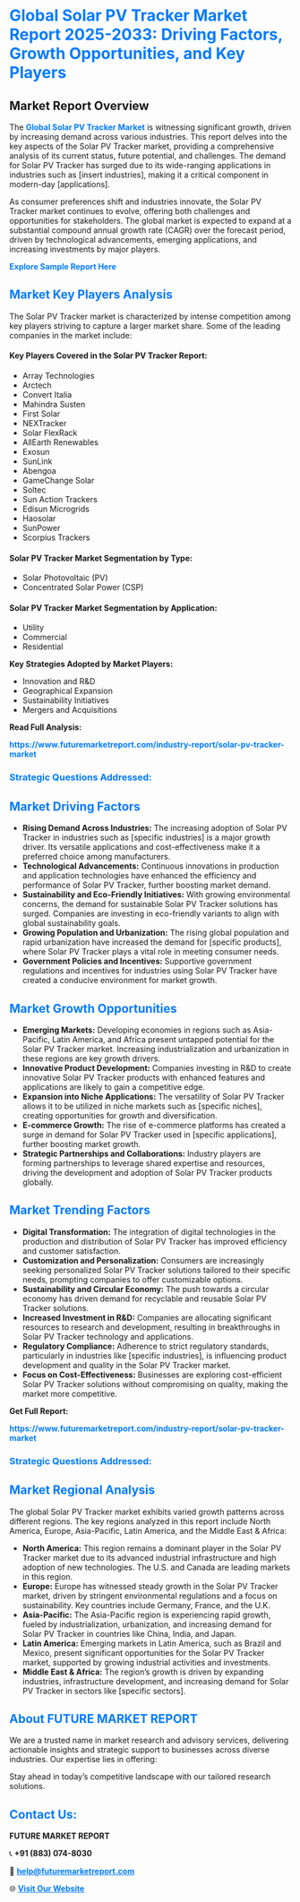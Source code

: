 <h1 style="color: #007BFF;">Global Solar PV Tracker Market Report 2025-2033: Driving Factors, Growth Opportunities, and Key Players</h1>

<section id="overview">
<h2>Market Report Overview</h2>
<p>The <a href="https://www.futuremarketreport.com/industry-report/solar-pv-tracker-market" style="color: #007BFF; text-decoration: none;"><strong>Global Solar PV Tracker Market</strong></a> is witnessing significant growth, driven by increasing demand across various industries. This report delves into the key aspects of the Solar PV Tracker market, providing a comprehensive analysis of its current status, future potential, and challenges. The demand for Solar PV Tracker has surged due to its wide-ranging applications in industries such as [insert industries], making it a critical component in modern-day [applications].</p>
<p>As consumer preferences shift and industries innovate, the Solar PV Tracker market continues to evolve, offering both challenges and opportunities for stakeholders. The global market is expected to expand at a substantial compound annual growth rate (CAGR) over the forecast period, driven by technological advancements, emerging applications, and increasing investments by major players.</p>
</section>

<section id="overview">
<p><a href="https://www.futuremarketreport.com/request-sample/reportId=103158" style="color: #007BFF; text-decoration: none;"><strong>Explore Sample Report Here</strong></a></p>
</section>

<section id="key-players">
<h2 style="color: #007BFF;">Market Key Players Analysis</h2>
<p>The Solar PV Tracker market is characterized by intense competition among key players striving to capture a larger market share. Some of the leading companies in the market include:</p>
<h4>Key Players Covered in the Solar PV Tracker Report:</h4>
<ul><li>Array Technologies</li><li>Arctech</li><li>Convert Italia</li><li>Mahindra Susten</li><li>First Solar</li><li>NEXTracker</li><li>Solar FlexRack</li><li>AllEarth Renewables</li><li>Exosun</li><li>SunLink</li><li>Abengoa</li><li>GameChange Solar</li><li>Soltec</li><li>Sun Action Trackers</li><li>Edisun Microgrids</li><li>Haosolar</li><li>SunPower</li><li>Scorpius Trackers</li></ul>
<h4>Solar PV Tracker Market Segmentation by Type:</h4>
<ul><li>Solar Photovoltaic (PV)</li><li>Concentrated Solar Power (CSP)</li></ul>

<h4>Solar PV Tracker Market Segmentation by Application:</h4>
<ul><li>Utility</li><li>Commercial</li><li>Residential</li></ul>
<p><strong>Key Strategies Adopted by Market Players:</strong></p>
<ul>
<li>Innovation and R&D</li>
<li>Geographical Expansion</li>
<li>Sustainability Initiatives</li>
<li>Mergers and Acquisitions</li>
</ul>
</section>

<section>
<p><strong>Read Full Analysis: </strong></p><a href="https://www.futuremarketreport.com/industry-report/solar-pv-tracker-market" style="color: #007BFF; text-decoration: none;"><strong>https://www.futuremarketreport.com/industry-report/solar-pv-tracker-market</strong></a>
<h3 style="color: #007BFF;">Strategic Questions Addressed:</h3>
</section>

<section id="driving-factors">
<h2 style="color: #007BFF;">Market Driving Factors</h2>
<ul>
<li><strong>Rising Demand Across Industries:</strong> The increasing adoption of Solar PV Tracker in industries such as [specific industries] is a major growth driver. Its versatile applications and cost-effectiveness make it a preferred choice among manufacturers.</li>
<li><strong>Technological Advancements:</strong> Continuous innovations in production and application technologies have enhanced the efficiency and performance of Solar PV Tracker, further boosting market demand.</li>
<li><strong>Sustainability and Eco-Friendly Initiatives:</strong> With growing environmental concerns, the demand for sustainable Solar PV Tracker solutions has surged. Companies are investing in eco-friendly variants to align with global sustainability goals.</li>
<li><strong>Growing Population and Urbanization:</strong> The rising global population and rapid urbanization have increased the demand for [specific products], where Solar PV Tracker plays a vital role in meeting consumer needs.</li>
<li><strong>Government Policies and Incentives:</strong> Supportive government regulations and incentives for industries using Solar PV Tracker have created a conducive environment for market growth.</li>
</ul>
</section>

<section id="growth-opportunities">
<h2 style="color: #007BFF;">Market Growth Opportunities</h2>
<ul>
<li><strong>Emerging Markets:</strong> Developing economies in regions such as Asia-Pacific, Latin America, and Africa present untapped potential for the Solar PV Tracker market. Increasing industrialization and urbanization in these regions are key growth drivers.</li>
<li><strong>Innovative Product Development:</strong> Companies investing in R&D to create innovative Solar PV Tracker products with enhanced features and applications are likely to gain a competitive edge.</li>
<li><strong>Expansion into Niche Applications:</strong> The versatility of Solar PV Tracker allows it to be utilized in niche markets such as [specific niches], creating opportunities for growth and diversification.</li>
<li><strong>E-commerce Growth:</strong> The rise of e-commerce platforms has created a surge in demand for Solar PV Tracker used in [specific applications], further boosting market growth.</li>
<li><strong>Strategic Partnerships and Collaborations:</strong> Industry players are forming partnerships to leverage shared expertise and resources, driving the development and adoption of Solar PV Tracker products globally.</li>
</ul>
</section>

<section id="trending-factors">
<h2 style="color: #007BFF;">Market Trending Factors</h2>
<ul>
<li><strong>Digital Transformation:</strong> The integration of digital technologies in the production and distribution of Solar PV Tracker has improved efficiency and customer satisfaction.</li>
<li><strong>Customization and Personalization:</strong> Consumers are increasingly seeking personalized Solar PV Tracker solutions tailored to their specific needs, prompting companies to offer customizable options.</li>
<li><strong>Sustainability and Circular Economy:</strong> The push towards a circular economy has driven demand for recyclable and reusable Solar PV Tracker solutions.</li>
<li><strong>Increased Investment in R&D:</strong> Companies are allocating significant resources to research and development, resulting in breakthroughs in Solar PV Tracker technology and applications.</li>
<li><strong>Regulatory Compliance:</strong> Adherence to strict regulatory standards, particularly in industries like [specific industries], is influencing product development and quality in the Solar PV Tracker market.</li>
<li><strong>Focus on Cost-Effectiveness:</strong> Businesses are exploring cost-efficient Solar PV Tracker solutions without compromising on quality, making the market more competitive.</li>
</ul>
</section>

<section>
<p><strong>Get Full Report: </strong></p><a href="https://www.futuremarketreport.com/industry-report/solar-pv-tracker-market" style="color: #007BFF; text-decoration: none;"><strong>https://www.futuremarketreport.com/industry-report/solar-pv-tracker-market</strong></a>
<h3 style="color: #007BFF;">Strategic Questions Addressed:</h3>
</section>


<section id="regional-analysis">
<h2 style="color: #007BFF;">Market Regional Analysis</h2>
<p>The global Solar PV Tracker market exhibits varied growth patterns across different regions. The key regions analyzed in this report include North America, Europe, Asia-Pacific, Latin America, and the Middle East & Africa:</p>
<ul>
<li><strong>North America:</strong> This region remains a dominant player in the Solar PV Tracker market due to its advanced industrial infrastructure and high adoption of new technologies. The U.S. and Canada are leading markets in this region.</li>
<li><strong>Europe:</strong> Europe has witnessed steady growth in the Solar PV Tracker market, driven by stringent environmental regulations and a focus on sustainability. Key countries include Germany, France, and the U.K.</li>
<li><strong>Asia-Pacific:</strong> The Asia-Pacific region is experiencing rapid growth, fueled by industrialization, urbanization, and increasing demand for Solar PV Tracker in countries like China, India, and Japan.</li>
<li><strong>Latin America:</strong> Emerging markets in Latin America, such as Brazil and Mexico, present significant opportunities for the Solar PV Tracker market, supported by growing industrial activities and investments.</li>
<li><strong>Middle East & Africa:</strong> The region’s growth is driven by expanding industries, infrastructure development, and increasing demand for Solar PV Tracker in sectors like [specific sectors].</li>
</ul>
</section>

<footer>
<h2 style="color: #007BFF;">About FUTURE MARKET REPORT</h2>
<p>We are a trusted name in market research and advisory services, delivering actionable insights and strategic support to businesses across diverse industries. Our expertise lies in offering:</p>

<p>Stay ahead in today’s competitive landscape with our tailored research solutions.</p>

<h2 style="color: #007BFF;">Contact Us:</h2>
<p><strong>FUTURE MARKET REPORT</strong></p>
<p>📞 <strong>+91 (883) 074-8030</strong></p>
<p>📧 <strong><a href="mailto:help@futuremarketreport.com" style="color: #007BFF;">help@futuremarketreport.com</a></strong></p>
<p>🌐 <strong><a href="https://www.futuremarketreport.com/" style="color: #007BFF;">Visit Our Website</a></strong></p>
</footer>